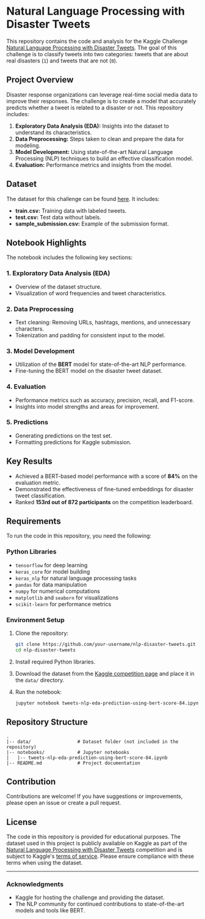 # Natural Language Processing with Disaster Tweets

This repository contains the code and analysis for the Kaggle Challenge [Natural Language Processing with Disaster Tweets](https://www.kaggle.com/competitions/nlp-getting-started). The goal of this challenge is to classify tweets into two categories: tweets that are about real disasters (`1`) and tweets that are not (`0`).

## Project Overview

Disaster response organizations can leverage real-time social media data to improve their responses. The challenge is to create a model that accurately predicts whether a tweet is related to a disaster or not. This repository includes:

1. **Exploratory Data Analysis (EDA):** Insights into the dataset to understand its characteristics.
2. **Data Preprocessing:** Steps taken to clean and prepare the data for modeling.
3. **Model Development:** Using state-of-the-art Natural Language Processing (NLP) techniques to build an effective classification model.
4. **Evaluation:** Performance metrics and insights from the model.

## Dataset

The dataset for this challenge can be found [here](https://www.kaggle.com/competitions/nlp-getting-started/data). It includes:
- **train.csv:** Training data with labeled tweets.
- **test.csv:** Test data without labels.
- **sample_submission.csv:** Example of the submission format.

## Notebook Highlights

The notebook includes the following key sections:

### 1. Exploratory Data Analysis (EDA)
- Overview of the dataset structure.
- Visualization of word frequencies and tweet characteristics.

### 2. Data Preprocessing
- Text cleaning: Removing URLs, hashtags, mentions, and unnecessary characters.
- Tokenization and padding for consistent input to the model.

### 3. Model Development
- Utilization of the **BERT** model for state-of-the-art NLP performance.
- Fine-tuning the BERT model on the disaster tweet dataset.

### 4. Evaluation
- Performance metrics such as accuracy, precision, recall, and F1-score.
- Insights into model strengths and areas for improvement.

### 5. Predictions
- Generating predictions on the test set.
- Formatting predictions for Kaggle submission.

## Key Results

- Achieved a BERT-based model performance with a score of **84%** on the evaluation metric.
- Demonstrated the effectiveness of fine-tuned embeddings for disaster tweet classification.
- Ranked **153rd out of 872 participants** on the competition leaderboard.

## Requirements

To run the code in this repository, you need the following:

### Python Libraries
- `tensorflow` for deep learning
- `keras_core` for model building
- `keras_nlp` for natural language processing tasks
- `pandas` for data manipulation
- `numpy` for numerical computations
- `matplotlib` and `seaborn` for visualizations
- `scikit-learn` for performance metrics

### Environment Setup

1. Clone the repository:
   ```bash
   git clone https://github.com/your-username/nlp-disaster-tweets.git
   cd nlp-disaster-tweets
   ```

2. Install required Python libraries.

3. Download the dataset from the [Kaggle competition page](https://www.kaggle.com/competitions/nlp-getting-started/data) and place it in the `data/` directory.

4. Run the notebook:
   ```bash
   jupyter notebook tweets-nlp-eda-prediction-using-bert-score-84.ipynb
   ```

## Repository Structure

```
.
|-- data/                 # Dataset folder (not included in the repository)
|-- notebooks/            # Jupyter notebooks
|   |-- tweets-nlp-eda-prediction-using-bert-score-84.ipynb
|-- README.md             # Project documentation
```

## Contribution

Contributions are welcome! If you have suggestions or improvements, please open an issue or create a pull request.

## License

The code in this repository is provided for educational purposes. The dataset used in this project is publicly available on Kaggle as part of the [Natural Language Processing with Disaster Tweets](https://www.kaggle.com/competitions/nlp-getting-started) competition and is subject to Kaggle's [terms of service](https://www.kaggle.com/terms). Please ensure compliance with these terms when using the dataset.

---

### Acknowledgments

- Kaggle for hosting the challenge and providing the dataset.
- The NLP community for continued contributions to state-of-the-art models and tools like BERT.


